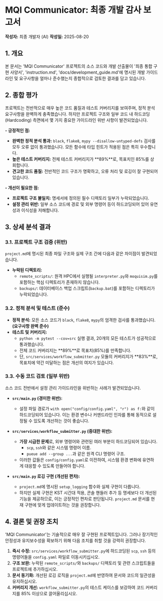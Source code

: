 # MQI Communicator: 최종 개발 감사 보고서

**작성자:** 최종 개발자 (AI)
**작성일:** 2025-08-20

## 1. 개요

본 문서는 'MQI Communicator' 프로젝트의 소스 코드와 개발 산출물이 '최종 통합 구현 사양서', 'instruction.md', 'docs/development_guide.md'에 명시된 개발 가이드라인 및 요구사항을 얼마나 준수했는지 종합적으로 검토한 결과를 담고 있습니다.

## 2. 종합 평가

프로젝트는 전반적으로 매우 높은 코드 품질과 테스트 커버리지를 보여주며, 정적 분석 요구사항을 완벽하게 충족했습니다. 하지만 프로젝트 구조와 일부 코드 내 하드코딩(Hardcoding) 측면에서 몇 가지 중요한 가이드라인 위반 사항이 발견되었습니다.

**- 긍정적인 점:**
  - **완벽한 정적 분석 통과:** `black`, `flake8`, `mypy --disallow-untyped-defs` 검사를 모두 오류 없이 통과했습니다. 모든 함수에 타입 힌트가 적용된 점은 특히 우수합니다.
  - **높은 테스트 커버리지:** 전체 테스트 커버리지가 **89%**로, 목표치인 85%를 상회합니다.
  - **견고한 코드 품질:** 전반적인 코드 구조가 명확하고, 오류 처리 및 로깅이 잘 구현되어 있습니다.

**- 개선이 필요한 점:**
  - **프로젝트 구조 불일치:** 명세서에 정의된 필수 디렉토리 일부가 누락되었습니다.
  - **설정 관리 위반:** 일부 소스 코드에 경로 및 외부 명령어 등이 하드코딩되어 있어 유연성과 이식성을 저해합니다.

## 3. 상세 분석 결과

### 3.1. 프로젝트 구조 검증 (위반)

`project.md`에 명시된 최종 파일 구조와 실제 구조 간에 다음과 같은 차이점이 발견되었습니다.

- **누락된 디렉토리:**
  - `remote_scripts/`: 원격 HPC에서 실행될 `interpreter.py`와 `moquisim.py`를 포함하는 핵심 디렉토리가 존재하지 않습니다.
  - `backups/`: 데이터베이스 백업 스크립트(`backup.bat`)를 포함하는 디렉토리가 누락되었습니다.

### 3.2. 정적 분석 및 테스트 (준수)

- **정적 분석:** 모든 소스 코드가 `black`, `flake8`, `mypy`의 엄격한 검사를 통과했습니다. **(요구사항 완벽 준수)**
- **테스트 및 커버리지:**
  - `python -m pytest --cov=src` 실행 결과, 20개의 모든 테스트가 성공적으로 통과했습니다.
  - 전체 코드 커버리지는 **89%**로 목표치(85%)를 만족합니다.
  - 단, `src/services/workflow_submitter.py` 모듈의 커버리지가 **83%**로, 목표치에 약간 미달하는 점은 개선의 여지가 있습니다.

### 3.3. 수동 코드 검토 (일부 위반)

소스 코드 전반에서 설정 관리 가이드라인을 위반하는 사례가 발견되었습니다.

- **`src/main.py` (경미한 위반):**
  - 설정 파일 경로가 `with open("config/config.yaml", "r") as f:`와 같이 하드코딩되어 있습니다. 이는 환경 변수나 커맨드라인 인자를 통해 동적으로 설정될 수 있도록 개선하는 것이 좋습니다.

- **`src/services/workflow_submitter.py` (중대한 위반):**
  - **가장 시급한 문제**로, 외부 명령어와 관련된 여러 부분이 하드코딩되어 있습니다.
    - `scp`, `ssh`와 같은 시스템 명령어 이름.
    - `pueue add --group ...`과 같은 원격 CLI 명령어 구조.
  - 이러한 값들은 `config/config.yaml`로 이전하여, 시스템 환경 변화에 유연하게 대응할 수 있도록 만들어야 합니다.

- **`src/main.py` 로깅 구현 (개선된 편차):**
  - `project.md`에 명시된 `setup_logging` 함수와 실제 구현이 다릅니다.
  - 하지만 실제 구현은 KST 시간대 적용, 콘솔 핸들러 추가 등 명세보다 더 개선된 기능을 제공하므로, 이는 긍정적인 편차로 판단됩니다. `project.md` 문서를 현재 구현에 맞게 업데이트하는 것을 권장합니다.

## 4. 결론 및 권장 조치

'MQI Communicator'는 기술적으로 매우 잘 구현된 프로젝트입니다. 그러나 장기적인 안정성과 유지보수성을 확보하기 위해 다음 조치를 취할 것을 강력히 권장합니다.

1.  **즉시 수정:** `src/services/workflow_submitter.py`에 하드코딩된 `scp`, `ssh` 등의 명령어들을 `config.yaml` 파일로 이동시키십시오.
2.  **구조 보완:** 누락된 `remote_scripts/`와 `backups/` 디렉토리 및 관련 스크립트들을 프로젝트에 추가하십시오.
3.  **문서 동기화:** 개선된 로깅 로직을 `project.md`에 반영하여 문서와 코드의 일관성을 유지하십시오.
4.  **커버리지 개선:** `workflow_submitter.py`의 테스트 케이스를 보강하여 코드 커버리지를 85% 이상으로 끌어올리십시오.
